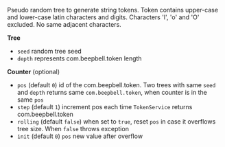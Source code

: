 Pseudo random tree to generate string tokens.
Token contains upper-case and lower-case latin characters and digits.
Characters 'l', 'o' and 'O' excluded.
No same adjacent characters.

**Tree**
- `seed` random tree seed
- `depth` represents com.beepbell.token length

**Counter** (optional)
- `pos` (default `0`) id of the com.beepbell.token. Two trees with same `seed` and `depth` returns same `com.beepbell.token`, when counter is in the same `pos`
- `step` (default `1`) increment pos each time `TokenService` returns com.beepbell.token
- `rolling` (default `false`) when set to `true`, reset `pos` in case it overflows tree size. When `false` throws exception
- `init` (default `0`) `pos` new value after overflow 